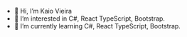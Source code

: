 - 👋 Hi, I’m Kaio Vieira
- 👀 I’m interested in C#, React TypeScript, Bootstrap.
- 🌱 I’m currently learning C#, React TypeScript, Bootstrap.

<!---
KaioVieiraLeader/KaioVieiraLeader is a ✨ special ✨ repository because its `README.md` (this file) appears on your GitHub profile.
You can click the Preview link to take a look at your changes.
--->
